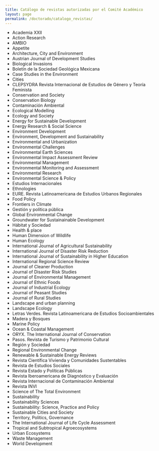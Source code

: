 ```yaml
---
title: Catálogo de revistas autorizadas por el Comité Académico
layout: page
permalink: /doctorado/catalogo_revistas/
---
```



 - Academia XXII
 - Action Research
 - AMBIO
 - Appetite
 - Architecture, City and Environment
 - Austrian Journal of Development Studies
 - Biological Invasions
 - Boletín de la Sociedad Geológica Mexicana
 - Case Studies in the Environment 
 - Cities
 - CLEPSYDRA Revista Internacional de Estudios de Género y Teoría Feminista
 - Conservation and Society
 - Conservation Biology
 - Contaminación Ambiental
 - Ecological Modelling  
 - Ecology and Society
 - Energy for Sustainable Development
 - Energy Research & Social Science
 - Environment Development
 - Environment, Development and Sustainability
 - Environmental and Urbanization
 - Environmental Challenges
 - Environmental Earth Sciences
 - Environmental Impact Assessment Review
 - Environmental Management
 - Environmental Monitoring and Assessment
 - Environmental Research
 - Environmental Science & Policy
 - Estudios Internacionales
 - Ethnologies
 - EURE. Revista Latinoamericana de Estudios Urbanos Regionales
 - Food Policy
 - Frontiers in Climate 
 - Gestión y política pública
 - Global Environmental Change
 - Groundwater for Sustainainable Development
 - Hábitat y Sociedad
 - Health & place
 - Human Dimension of Wildlife
 - Human Ecology
 - International Journal of Agricultural Sustainability
 - International Journal of Disaster Risk Reduction
 - International Journal of Sustainability in Higher Education
 - International Regional Science Review
 - Journal of Cleaner Production
 - Journal of Disaster Risk Studies
 - Journal of Environmental Management
 - Journal of Ethnic Foods
 - Journal of Industrial Ecology
 - Journal of Peasant Studies
 - Journal of Rural Studies
 - Landscape and urban planning
 - Landscape Ecology
 - Letras Verdes. Revista Latinoamericana de Estudios Socioambientales
 - Madera y Bosques
 - Marine Policy
 - Ocean & Coastal Management
 - ORYX. The International Journal of Conservation
 - Pasos. Revista de Turismo y Patrimonio Cultural
 - Región y Sociedad
 - Regional Environmental Change
 - Renewable & Sustainable Energy Reviews
 - Revista Científica Vivienda y Comunidades Sustentables
 - Revista de Estudios Sociales
 - Revista Estado y Políticas Públicas
 - Revista Iberoamericana de Diagnóstico y Evaluación
 - Revista Internacional de Contaminación Ambiental
 - Revista INVI
 - Science of The Total Environment
 - Sustainability  
 - Sustainability Sciences
 - Sustainability: Science, Practice and Policy
 - Sustainable Cities and Society
 - Territory, Politics, Governance
 - The International Journal of Life Cycle Assessment
 - Tropical and Subtropical Agroecosystems
 - Urban Ecosystems
 - Waste Management
 - World Development
